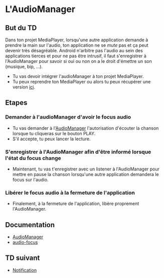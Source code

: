# L'AudioManager

## But du TD
Dans ton projet MediaPlayer, lorsqu'une autre application demande à prendre la main sur l'audio, ton application ne se *mute* pas et ça peut devenir très désagréable.
Android n'arbitre pas l'audio au sein des applications tierces et pour ne pas être intrusif, il faut s'enregistrer à l'AudioManager pour savoir si oui ou non on a le droit d'émettre un son (musique, bip, ...).

* Tu vas devoir intégrer l'audioManager à ton projet MediaPlayer.
* Tu peux reprendre ton MediaPlayer ou alors tu peux récupérer une version [ici](https://github.com/WildCodeSchool/dojo-android-audio-player).

## Etapes
### Demander à l'audioManager d'avoir le focus audio
* Tu vas demander à l'[AudioManager](https://developer.android.com/reference/android/media/AudioManager) l'autorisation d'écouter la chanson lorsque tu cliqueras sur le bouton PLAY.
* S'il accepte, tu peux lancer la lecture.

### S'enregistrer à l'AudioManager afin d'être informé lorsque l'état du focus change
* Maintenant, tu vas t'enregistrer avec un listener à l'AudioManager pour mettre en pause la chanson lorsqu'une autre application demandera le focus sur l'audio.

### Libérer le focus audio à la fermeture de l'application
* Finalement, à la fermeture de l'application, libère proprement l'AudioManager.

## Documentation
* [AudioManager](https://developer.android.com/reference/android/media/AudioManager)
* [audio-focus](https://developer.android.com/guide/topics/media-apps/audio-focus)

## TD suivant
* [Notification](https://github.com/boutin-k/dojo-android-audio-03-notification)
